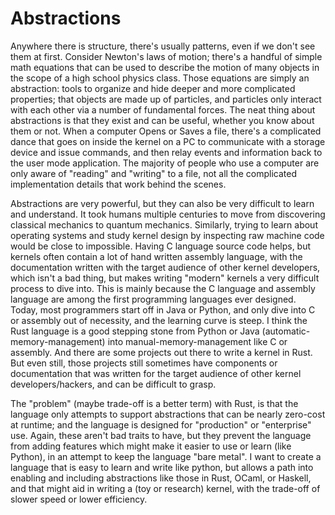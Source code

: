# Abstractions
Anywhere there is structure, there's usually patterns, even if we don't see them at first. Consider Newton's laws of motion; there's a handful of simple math equations that can be used to describe the motion of many objects in the scope of a high school physics class. Those equations are simply an abstraction: tools to organize and hide deeper and more complicated properties; that objects are made up of particles, and particles only interact with each other via a number of fundamental forces. The neat thing about abstractions is that they exist and can be useful, whether you know about them or not. When a computer Opens or Saves a file, there's a complicated dance that goes on inside the kernel on a PC to communicate with a storage device and issue commands, and then relay events and information back to the user mode application. The majority of people who use a computer are only aware of "reading" and "writing" to a file, not all the complicated implementation details that work behind the scenes.

Abstractions are very powerful, but they can also be very difficult to learn and understand. It took humans multiple centuries to move from discovering classical mechanics to quantum mechanics. Similarly, trying to learn about operating systems and study kernel design by inspecting raw machine code would be close to impossible. Having C language source code helps, but kernels often contain a lot of hand written assembly language, with the documentation written with the target audience of other kernel developers, which isn't a bad thing, but makes writing "modern" kernels a very difficult process to dive into. This is mainly because the C language and assembly language are among the first programming languages ever designed. Today, most programmers start off in Java or Python, and only dive into C or assembly out of necessity, and the learning curve is steep. I think the Rust language is a good stepping stone from Python or Java (automatic-memory-management) into manual-memory-management like C or assembly. And there are some projects out there to write a kernel in Rust. But even still, those projects still sometimes have components or documentation that was written for the target audience of other kernel developers/hackers, and can be difficult to grasp.

The "problem" (maybe trade-off is a better term) with Rust, is that the language only attempts to support abstractions that can be nearly zero-cost at runtime; and the language is designed for "production" or "enterprise" use. Again, these aren't bad traits to have, but they prevent the language from adding features which might make it easier to use or learn (like Python), in an attempt to keep the language "bare metal". I want to create a language that is easy to learn and write like python, but allows a path into enabling and including abstractions like those in Rust, OCaml, or Haskell, and that might aid in writing a (toy or research) kernel, with the trade-off of slower speed or lower efficiency.
